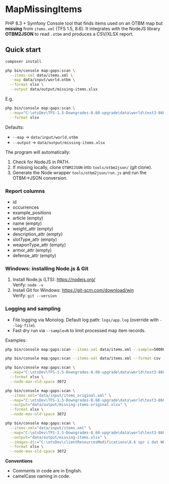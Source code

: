 # MapMissingItems

PHP 8.3 + Symfony Console tool that finds items used on an OTBM map but **missing** from `items.xml` (TFS 1.5, 8.6).
It integrates with the NodeJS library **OTBM2JSON** to read `.otbm` and produces a CSV/XLSX report.

## Quick start

```bash
composer install
```

```bash
php bin/console map:gaps:scan \
  --items-xml data/items.xml \
  --map data/input/world.otbm \
  --format xlsx \
  --output data/output/missing-items.xlsx
```

E.g.
```bash
php bin/console map:gaps:scan \
  --map="C:\otsDev\TFS-1.5-Downgrades-8.60-upgrade\data\world\test3-860.otbm" \
  --format xlsx 
```

Defaults:
- `--map` → `data/input/world.otbm`
- `--output` → `data/output/missing-items.xlsx`

The program will automatically:
1. Check for NodeJS in PATH.
2. If missing locally, clone `OTBM2JSON` into `tools/otbm2json/` (git clone).
3. Generate the Node wrapper `tools/otbm2json/run.js` and run the OTBM→JSON conversion.

### Report columns
- id
- occurrences
- example_positions
- article (empty)
- name (empty)
- weight_attr (empty)
- description_attr (empty)
- slotType_attr (empty)
- weaponType_attr (empty)
- armor_attr (empty)
- defense_attr (empty)

### Windows: installing Node.js & Git
1. Install Node.js (LTS): https://nodejs.org/  
   Verify: `node -v`
2. Install Git for Windows: https://git-scm.com/download/win  
   Verify: `git --version`

### Logging and sampling
- File logging via Monolog. Default log path: `logs/app.log` (override with `--log-file`).
- Fast dry run via `--sample=N` to limit processed map item records.

Examples:
```bash
php bin/console map:gaps:scan --items-xml data/items.xml --sample=50000 --log-file logs/scan.log
```

```bash
php bin/console map:gaps:scan --items-xml data/items.xml --format csv
```

```bash
php bin/console map:gaps:scan \
  --map="C:\otsDev\TFS-1.5-Downgrades-8.60-upgrade\data\world\test3-860.otbm" \
  --format xlsx \
  --node-max-old-space 3072
```

```bash
php bin/console map:gaps:scan \
  --items-xml="data/input/items_original.xml" \
  --map="C:\otsDev\TFS-1.5-Downgrades-8.60-upgrade\data\world\test3-860.otbm" \
  --output="data/output/missing-items-original.xlsx" \
  --format xlsx \
  --node-max-old-space 3072
```

```bash
php bin/console map:gaps:scan \
  --items-xml="data/input/items.xml" \
  --map="C:\otsDev\TFS-1.5-Downgrades-8.60-upgrade\data\world\test3-860.otbm" \
  --output="data/output/missing-items.xlsx" \
  --images-dir="C:\otsDev\clientResourcesModifications\8.6 spr i dat WLASNY - new test2\rawItemImages\items" \
  --format xlsx \
  --node-max-old-space 3072
```

**Conventions**  
- Comments in code are in English.
- camelCase naming in code.
